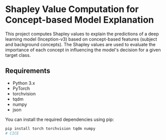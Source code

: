 # Shapley Value Computation for Concept-based Model Explanation

This project computes Shapley values to explain the predictions of a deep learning model (Inception-v3) based on concept-based features (subject and background concepts). The Shapley values are used to evaluate the importance of each concept in influencing the model's decision for a given target class.

## Requirements

- Python 3.x
- PyTorch
- torchvision
- tqdm
- numpy
- json

You can install the required dependencies using pip:

```bash
pip install torch torchvision tqdm numpy
# CICE
